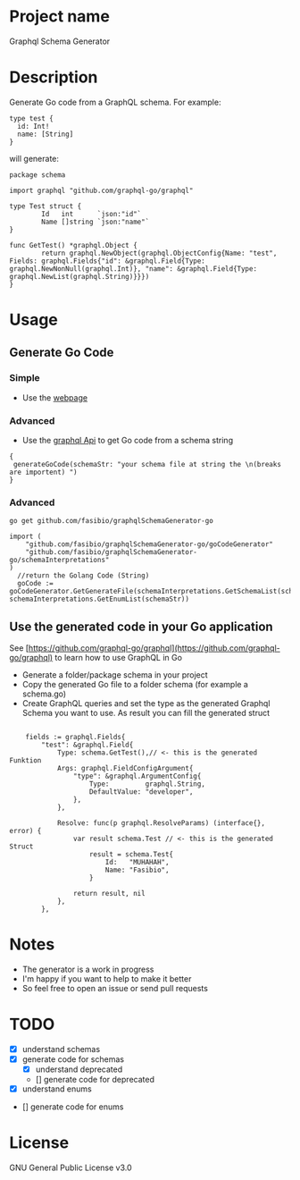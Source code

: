 # Project name
Graphql Schema Generator


# Description
Generate Go code from a GraphQL schema.
For example:
```gql
type test {
  id: Int!
  name: [String]
}

```

will generate:

```gql
package schema

import graphql "github.com/graphql-go/graphql"

type Test struct {
        Id   int      `json:"id"`
        Name []string `json:"name"`
}

func GetTest() *graphql.Object {
        return graphql.NewObject(graphql.ObjectConfig{Name: "test", Fields: graphql.Fields{"id": &graphql.Field{Type: graphql.NewNonNull(graphql.Int)}, "name": &graphql.Field{Type: graphql.NewList(graphql.String)}}})
}

```
# Usage
## Generate Go Code
### Simple
 - Use the [webpage](http://gql2go.fasibio.de)
### Advanced
 - Use the [graphql Api](http://gql2go.fasibio.de/graphql) to get Go code from a schema string
 ```gql
 {
  generateGoCode(schemaStr: "your schema file at string the \n(breaks are importent) ")
}
 ```
### Advanced
```go get github.com/fasibio/graphqlSchemaGenerator-go```

```golang
import (
	"github.com/fasibio/graphqlSchemaGenerator-go/goCodeGenerator"
	"github.com/fasibio/graphqlSchemaGenerator-go/schemaInterpretations"
)
  //return the Golang Code (String)
  goCode := goCodeGenerator.GetGenerateFile(schemaInterpretations.GetSchemaList(schemaStr),   schemaInterpretations.GetEnumList(schemaStr))
```

## Use the generated code in your Go application
See [https://github.com/graphql-go/graphql](https://github.com/graphql-go/graphql)
to learn how to use GraphQL in Go
- Generate a folder/package schema in your project
- Copy the generated Go file to a folder schema (for example a schema.go)
- Create GraphQL queries and set the type as the generated Graphql Schema you want to use. As result you can fill the generated struct
```golang

	fields := graphql.Fields{
		"test": &graphql.Field{
			Type: schema.GetTest(),// <- this is the generated Funktion
			Args: graphql.FieldConfigArgument{
				"type": &graphql.ArgumentConfig{
					Type:         graphql.String,
					DefaultValue: "developer",
				},
			},

			Resolve: func(p graphql.ResolveParams) (interface{}, error) {
				var result schema.Test // <- this is the generated Struct
					result = schema.Test{
						Id:   "MUHAHAH",
						Name: "Fasibio",
					}

				return result, nil
			},
		},
```

# Notes
  - The generator is a work in progress
  - I'm happy if you want to help to make it better
  - So feel free to open an issue or send pull requests

# TODO
- [x] understand schemas
- [x] generate code for schemas
  - [x] understand deprecated
  - [] generate code for deprecated 
- [x] understand enums
- [] generate code for enums

# License 
GNU General Public License v3.0
